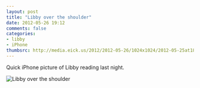 ```yaml
---
layout: post
title: "Libby over the shoulder"
date: 2012-05-26 19:12
comments: false
categories: 
- libby
- iPhone
thumbsrc: http://media.eick.us/2012/2012-05-26/1024x1024/2012-05-25at18.06.16.jpg
---
```

Quick iPhone picture of Libby reading last night.


![Libby over the shoulder](http://media.eick.us/media/photographs/2012/2012-05-26/2012-05-25at18.06.16.jpg)

